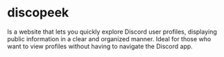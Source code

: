 # discopeek
Is a website that lets you quickly explore Discord user profiles, displaying public information in a clear and organized manner. Ideal for those who want to view profiles without having to navigate the Discord app.
